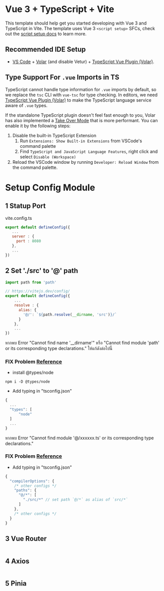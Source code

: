 # Vue 3 + TypeScript + Vite

This template should help get you started developing with Vue 3 and TypeScript in Vite. The template uses Vue 3 `<script setup>` SFCs, check out the [script setup docs](https://v3.vuejs.org/api/sfc-script-setup.html#sfc-script-setup) to learn more.

## Recommended IDE Setup

-   [VS Code](https://code.visualstudio.com/) + [Volar](https://marketplace.visualstudio.com/items?itemName=Vue.volar) (and disable Vetur) + [TypeScript Vue Plugin (Volar)](https://marketplace.visualstudio.com/items?itemName=Vue.vscode-typescript-vue-plugin).

## Type Support For `.vue` Imports in TS

TypeScript cannot handle type information for `.vue` imports by default, so we replace the `tsc` CLI with `vue-tsc` for type checking. In editors, we need [TypeScript Vue Plugin (Volar)](https://marketplace.visualstudio.com/items?itemName=Vue.vscode-typescript-vue-plugin) to make the TypeScript language service aware of `.vue` types.

If the standalone TypeScript plugin doesn't feel fast enough to you, Volar has also implemented a [Take Over Mode](https://github.com/johnsoncodehk/volar/discussions/471#discussioncomment-1361669) that is more performant. You can enable it by the following steps:

1. Disable the built-in TypeScript Extension
    1. Run `Extensions: Show Built-in Extensions` from VSCode's command palette
    2. Find `TypeScript and JavaScript Language Features`, right click and select `Disable (Workspace)`
2. Reload the VSCode window by running `Developer: Reload Window` from the command palette.

# Setup Config Module

## 1 Statup Port

vite.config.ts

```javascript
export default defineConfig({
   ...
   server : {
     port : 8080
   },
   ...
})

```

## 2 Set './src' to '@' path

```javascript
import path from 'path'

// https://vitejs.dev/config/
export default defineConfig({
    ...
    resolve : {
      alias: {
        '@/': `${path.resolve(__dirname, 'src')}/`
      }
    },
    ...
})
```

หากพบ Error "Cannot find name '\_\_dirname'" หรือ "Cannot find module 'path' or its corresponding type declarations." ให้แก้ดังต่อไปนี้

### FIX Problem [Reference](https://bobbyhadz.com/blog/typescript-export-interface)

-   install @types/node

```npm
npm i -D @types/node
```

-   Add typing in "tsconfig.json"

```javascript
{
  ...
  "types": [
      "node"
  ]
  ...
}
```

หากพบ Error "Cannot find module '@/xxxxxx.ts' or its corresponding type declarations."

### FIX Problem [Reference](https://stackoverflow.com/questions/54839057/vscode-showing-cannot-find-module-ts-error-for-vue-import-while-compiling-doe)

-   Add typing in "tsconfig.json"

```typescript
{
  "compilerOptions": {
    /* other configs */
    "paths": {
      "@/*": [
        "./src/*" // set path `@/*` as alias of `src/*`
      ]
    },
    /* other configs */
  }
}
```

## 3 Vue Router

```javascript

```

## 4 Axios

```javascript

```

## 5 Pinia

```javascript

```

